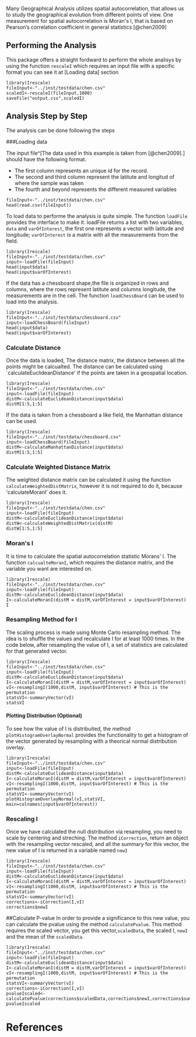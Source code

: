 
Many Geographical Analysis utilizes spatial autocorrelation, that allows us to study the geographical evolution from different points of view. One measurement for spatial autocorrelation is Moran's I, that is based on Pearson’s correlation coefficient in general statistics [@chen2009] 

## Performing the Analysis
This package offers a  straight fordward to perform the whole analisys by using the function `rescaleI` which requires an input file with a specific format you can see it at [Loading data] section

```{r}
library(Irescale)
fileInput<-"../inst/testdata/chen.csv"
scaledI<-rescaleI(fileInput,1000)
saveFile("output.csv",scaledI)
```



## Analysis Step by Step
The analysis can be done following the steps

###Loading data

The input file^[The data used in this example is taken from [@chen2009].] should have the following format.

- The first column represents an unique id for the record.
- The second and third column represent the latitute and longitud of where the sample was taken
- The fourth and beyond represents the different measured variables
```{r}
fileInput<-"../inst/testdata/chen.csv"
head(read.csv(fileInput))
```
To load data to performe the analysis is quite simple. The function `loadFile` provides the interface to make it. loadFile returns a list with two variables, `data` and `varOfInterest`, the first one represents a vector with latitude and longitude; `varOfInterest` is a matrix with all the measurements from the field.

```{r}
library(Irescale)
fileInput<-"../inst/testdata/chen.csv"
input<-loadFile(fileInput)
head(input$data)
head(input$varOfInterest)
```

If the data has a chessboard shape,the file is organized in rows and columns, where the rows represent latitute and columns longitude, the measurements are in the cell. The function `loadChessBoard` can be used to load into the analysis.

```{r}
library(Irescale)
fileInput<-"../inst/testdata/chessboard.csv"
input<-loadChessBoard(fileInput)
head(input$data)
head(input$varOfInterest)
```

### Calculate Distance
Once the data is loaded, The distance matrix, the distance between all the points might be calcualted. The distance can be calculated using `calculateEuclideanDistance' if the points are taken in a geospatial location.
```{r}
library(Irescale)
fileInput<-"../inst/testdata/chen.csv"
input<-loadFile(fileInput)
distM<-calculateEuclideanDistance(input$data)
distM[1:5,1:5]
```

If the data is taken from a chessboard a like field, the Manhattan distance can be used.

```{r}
library(Irescale)
fileInput<-"../inst/testdata/chessboard.csv"
input<-loadChessBoard(fileInput)
distM<-calculateManhattanDistance(input$data)
distM[1:5,1:5]
```

### Calculate Weighted Distance Matrix
The weighted distance matrix can be calculated it using the function `calculateWeightedDistMatrix`, however it is not required to do it, because 'calculateMoranI' does it.

```{r}
library(Irescale)
fileInput<-"../inst/testdata/chen.csv"
input<-loadFile(fileInput)
distM<-calculateEuclideanDistance(input$data)
distW<-calculateWeightedDistMatrix(distM)
distW[1:5,1:5]
```

### Moran's I
It is time to calculate the spatial autocorrelation statistic Morans' I. The function `calcualteMoranI`, which requires the distance matrix, and the variable you want are interested on.

```{r}
library(Irescale)
fileInput<-"../inst/testdata/chen.csv"
input<-loadFile(fileInput)
distM<-calculateEuclideanDistance(input$data)
I<-calculateMoranI(distM = distM,varOfInterest = input$varOfInterest)
I
```

### Resampling Method for I
The scaling process is made using Monte Carlo resampling method. The idea is to shuffle the values and recalculate I for at least 1000 times. In the code below, after resampling the value of I, a set of statistics are calculated for that generated vector.
```{r}
library(Irescale)
fileInput<-"../inst/testdata/chen.csv"
input<-loadFile(fileInput)
distM<-calculateEuclideanDistance(input$data)
I<-calculateMoranI(distM = distM,varOfInterest = input$varOfInterest)
vI<-resamplingI(1000,distM, input$varOfInterest) # This is the permutation
statsVI<-summaryVector(vI)
statsVI
```

#### Plotting Distribution (Optional)
To see how the value of I is distribuited, the method `plotHistogramOverlayNormal` provides the functionality to get a histogram of the vector generated by resampling with a theorical normal distribution overlay.
```{r}
library(Irescale)
fileInput<-"../inst/testdata/chen.csv"
input<-loadFile(fileInput)
distM<-calculateEuclideanDistance(input$data)
I<-calculateMoranI(distM = distM,varOfInterest = input$varOfInterest)
vI<-resamplingI(1000,distM, input$varOfInterest) # This is the permutation
statsVI<-summaryVector(vI)
plotHistogramOverlayNormal(vI,statsVI, main=colnames(input$varOfInterest))
```

### Rescaling I

Once we have calculated the null distribution via resampling, you need to scale by centering and streching. The method `iCorrection`, return an object with the resampling vector rescaled, and all the summary for this vector, the new value of I is returned in a variable named `newI` 

```{r}
library(Irescale)
fileInput<-"../inst/testdata/chen.csv"
input<-loadFile(fileInput)
distM<-calculateEuclideanDistance(input$data)
I<-calculateMoranI(distM = distM,varOfInterest = input$varOfInterest)
vI<-resamplingI(1000,distM, input$varOfInterest) # This is the permutation
statsVI<-summaryVector(vI)
corrections<-iCorrection(I,vI)
corrections$newI
```

##Calculate P-value
In order to provide a significance to this new value, you can calculate the pvalue using the method `calculatePvalue`. This method requires the scaled vector, you get this vector,`scaledData`, the scaled I, `newI` and the mean of the `scaledData`.


```{r}
library(Irescale)
fileInput<-"../inst/testdata/chen.csv"
input<-loadFile(fileInput)
distM<-calculateEuclideanDistance(input$data)
I<-calculateMoranI(distM = distM,varOfInterest = input$varOfInterest)
vI<-resamplingI(1000,distM, input$varOfInterest) # This is the permutation
statsVI<-summaryVector(vI)
corrections<-iCorrection(I,vI)
pvalueIscaled<-calculatePvalue(corrections$scaledData,corrections$newI,corrections$summaryScaledD$mean)
pvalueIscaled
```


# References
